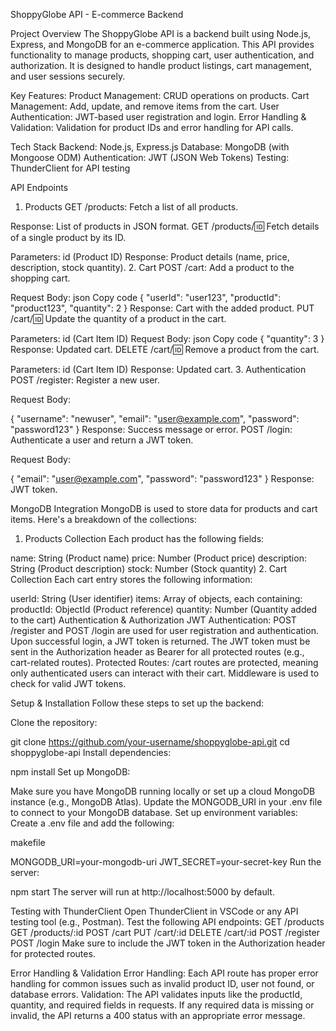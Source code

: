 ShoppyGlobe API - E-commerce Backend

Project Overview
The ShoppyGlobe API is a backend built using Node.js, Express, and MongoDB for an e-commerce application. This API provides functionality to manage products, shopping cart, user authentication, and authorization. It is designed to handle product listings, cart management, and user sessions securely.

Key Features:
Product Management: CRUD operations on products.
Cart Management: Add, update, and remove items from the cart.
User Authentication: JWT-based user registration and login.
Error Handling & Validation: Validation for product IDs and error handling for API calls.

Tech Stack
Backend: Node.js, Express.js
Database: MongoDB (with Mongoose ODM)
Authentication: JWT (JSON Web Tokens)
Testing: ThunderClient for API testing

API Endpoints
1. Products
GET /products:
Fetch a list of all products.

Response: List of products in JSON format.
GET /products/:id:
Fetch details of a single product by its ID.

Parameters: id (Product ID)
Response: Product details (name, price, description, stock quantity).
2. Cart
POST /cart:
Add a product to the shopping cart.

Request Body:
json
Copy code
{
  "userId": "user123",
  "productId": "product123",
  "quantity": 2
}
Response: Cart with the added product.
PUT /cart/:id:
Update the quantity of a product in the cart.

Parameters: id (Cart Item ID)
Request Body:
json
Copy code
{
  "quantity": 3
}
Response: Updated cart.
DELETE /cart/:id:
Remove a product from the cart.

Parameters: id (Cart Item ID)
Response: Updated cart.
3. Authentication
POST /register:
Register a new user.

Request Body:

{
  "username": "newuser",
  "email": "user@example.com",
  "password": "password123"
}
Response: Success message or error.
POST /login:
Authenticate a user and return a JWT token.

Request Body:

{
  "email": "user@example.com",
  "password": "password123"
}
Response: JWT token.

MongoDB Integration
MongoDB is used to store data for products and cart items. Here's a breakdown of the collections:

1. Products Collection
Each product has the following fields:

name: String (Product name)
price: Number (Product price)
description: String (Product description)
stock: Number (Stock quantity)
2. Cart Collection
Each cart entry stores the following information:

userId: String (User identifier)
items: Array of objects, each containing:
productId: ObjectId (Product reference)
quantity: Number (Quantity added to the cart)
Authentication & Authorization
JWT Authentication:
POST /register and POST /login are used for user registration and authentication. Upon successful login, a JWT token is returned.
The JWT token must be sent in the Authorization header as Bearer <token> for all protected routes (e.g., cart-related routes).
Protected Routes:
/cart routes are protected, meaning only authenticated users can interact with their cart.
Middleware is used to check for valid JWT tokens.

Setup & Installation
Follow these steps to set up the backend:

Clone the repository:


git clone https://github.com/your-username/shoppyglobe-api.git
cd shoppyglobe-api
Install dependencies:


npm install
Set up MongoDB:

Make sure you have MongoDB running locally or set up a cloud MongoDB instance (e.g., MongoDB Atlas).
Update the MONGODB_URI in your .env file to connect to your MongoDB database.
Set up environment variables: Create a .env file and add the following:

makefile

MONGODB_URI=your-mongodb-uri
JWT_SECRET=your-secret-key
Run the server:


npm start
The server will run at http://localhost:5000 by default.

Testing with ThunderClient
Open ThunderClient in VSCode or any API testing tool (e.g., Postman).
Test the following API endpoints:
GET /products
GET /products/:id
POST /cart
PUT /cart/:id
DELETE /cart/:id
POST /register
POST /login
Make sure to include the JWT token in the Authorization header for protected routes.

Error Handling & Validation
Error Handling:
Each API route has proper error handling for common issues such as invalid product ID, user not found, or database errors.
Validation:
The API validates inputs like the productId, quantity, and required fields in requests. If any required data is missing or invalid, the API returns a 400 status with an appropriate error message.

